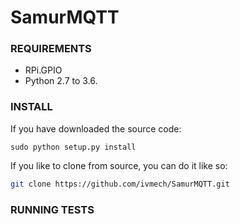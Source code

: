 # SamurMQTT

### REQUIREMENTS

* RPi.GPIO
* Python 2.7 to 3.6.

### INSTALL

If you have downloaded the source code:

    sudo python setup.py install

If you like to clone from source, you can do it like so:

```bash
git clone https://github.com/ivmech/SamurMQTT.git
```

### RUNNING TESTS
